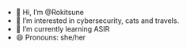 - 👋 Hi, I’m @Rokitsune
- 👀 I’m interested in cybersecurity, cats and travels.
- 🌱 I’m currently learning ASIR
- 😄 Pronouns: she/her

<!---
Rokitsune/Rokitsune is a ✨ special ✨ repository because its `README.md` (this file) appears on your GitHub profile.
You can click the Preview link to take a look at your changes.
--->

